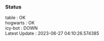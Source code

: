 ### Status


table : OK  
hogwarts : OK  
icy-bot : DOWN  
Latest Update : 2023-06-27 04:10:26.574385

